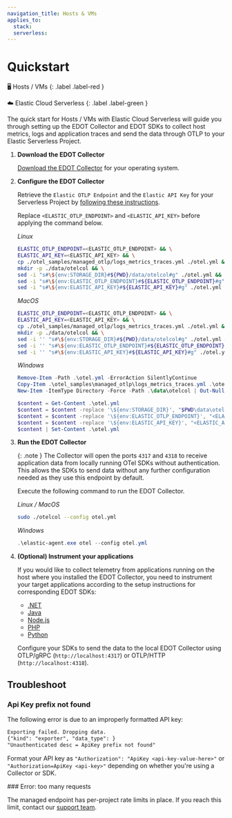 ```yaml
---
navigation_title: Hosts & VMs
applies_to:
  stack:
  serverless:
---
```


# Quickstart

🖥 Hosts / VMs
{: .label .label-red }

☁️ Elastic Cloud Serverless
{: .label .label-green }

The quick start for Hosts / VMs with Elastic Cloud Serverless will guide you through setting up the EDOT Collector and EDOT SDKs to collect host metrics,
logs and application traces and send the data through OTLP to your Elastic Serverless Project.

1. **Download the EDOT Collector**

    [Download the EDOT Collector](../../edot-collector/download) for your operating system.

2. **Configure the EDOT Collector**

    Retrieve the `Elastic OTLP Endpoint` and the `Elastic API Key` for your Serverless Project by [following these instructions](./#retrieve-connection-details-for-your-project).

    Replace `<ELASTIC_OTLP_ENDPOINT>` and `<ELASTIC_API_KEY>` before applying the command below.

    *Linux*

    ```bash
    ELASTIC_OTLP_ENDPOINT=<ELASTIC_OTLP_ENDPOINT> && \
    ELASTIC_API_KEY=<ELASTIC_API_KEY> && \
    cp ./otel_samples/managed_otlp/logs_metrics_traces.yml ./otel.yml && \
    mkdir -p ./data/otelcol && \
    sed -i "s#\${env:STORAGE_DIR}#${PWD}/data/otelcol#g" ./otel.yml && \
    sed -i "s#\${env:ELASTIC_OTLP_ENDPOINT}#${ELASTIC_OTLP_ENDPOINT}#g" ./otel.yml && \
    sed -i "s#\${env:ELASTIC_API_KEY}#${ELASTIC_API_KEY}#g" ./otel.yml
    ```

    *MacOS*

    ```bash
    ELASTIC_OTLP_ENDPOINT=<ELASTIC_OTLP_ENDPOINT> && \
    ELASTIC_API_KEY=<ELASTIC_API_KEY> && \
    cp ./otel_samples/managed_otlp/logs_metrics_traces.yml ./otel.yml && \
    mkdir -p ./data/otelcol && \
    sed -i '' "s#\${env:STORAGE_DIR}#${PWD}/data/otelcol#g" ./otel.yml && \
    sed -i '' "s#\${env:ELASTIC_OTLP_ENDPOINT}#${ELASTIC_OTLP_ENDPOINT}#g" ./otel.yml && \
    sed -i '' "s#\${env:ELASTIC_API_KEY}#${ELASTIC_API_KEY}#g" ./otel.yml
    ```

    *Windows*

    ```powershell
    Remove-Item -Path .\otel.yml -ErrorAction SilentlyContinue
    Copy-Item .\otel_samples\managed_otlp\logs_metrics_traces.yml .\otel.yml
    New-Item -ItemType Directory -Force -Path .\data\otelcol | Out-Null

    $content = Get-Content .\otel.yml
    $content = $content -replace '\${env:STORAGE_DIR}', "$PWD\data\otelcol"
    $content = $content -replace '\${env:ELASTIC_OTLP_ENDPOINT}', "<ELASTIC_OTLP_ENDPOINT>"
    $content = $content -replace '\${env:ELASTIC_API_KEY}', "<ELASTIC_API_KEY>"
    $content | Set-Content .\otel.yml
    ```

3. **Run the EDOT Collector**
    
    {: .note }
    The Collector will open the ports `4317` and `4318` to receive application data from locally running OTel SDKs without authentication.
    This allows the SDKs to send data without any further configuration needed as they use this endpoint by default.

   Execute the following command to run the EDOT Collector.

    *Linux / MacOS*

    ```bash
    sudo ./otelcol --config otel.yml
    ```

    *Windows*

    ```powershell
    .\elastic-agent.exe otel --config otel.yml
    ```

4. **(Optional) Instrument your applications**

    If you would like to collect telemetry from applications running on the host where you installed the EDOT Collector,
    you need to instrument your target applications according to the setup instructions for corresponding EDOT SDKs:

    - [.NET](../../edot-sdks/dotnet/setup)
    - [Java](../../edot-sdks/java/setup)
    - [Node.js](../../edot-sdks/nodejs/setup)
    - [PHP](../../edot-sdks/php/setup)
    - [Python](../../edot-sdks/python/setup)

    Configure your SDKs to send the data to the local EDOT Collector using OTLP/gRPC (`http://localhost:4317`) or OTLP/HTTP (`http://localhost:4318`).

## Troubleshoot

### Api Key prefix not found

The following error is due to an improperly formatted API key:

```txt
Exporting failed. Dropping data.
{"kind": "exporter", "data_type": }
"Unauthenticated desc = ApiKey prefix not found"
```

Format your API key as `"Authorization": "ApiKey <api-key-value-here>"` or `"Authorization=ApiKey <api-key>"` depending on whether you're using a Collector or SDK.

### Error: too many requests

The managed endpoint has per-project rate limits in place. If you reach this limit, contact our [support team](https://support.elastic.co).
